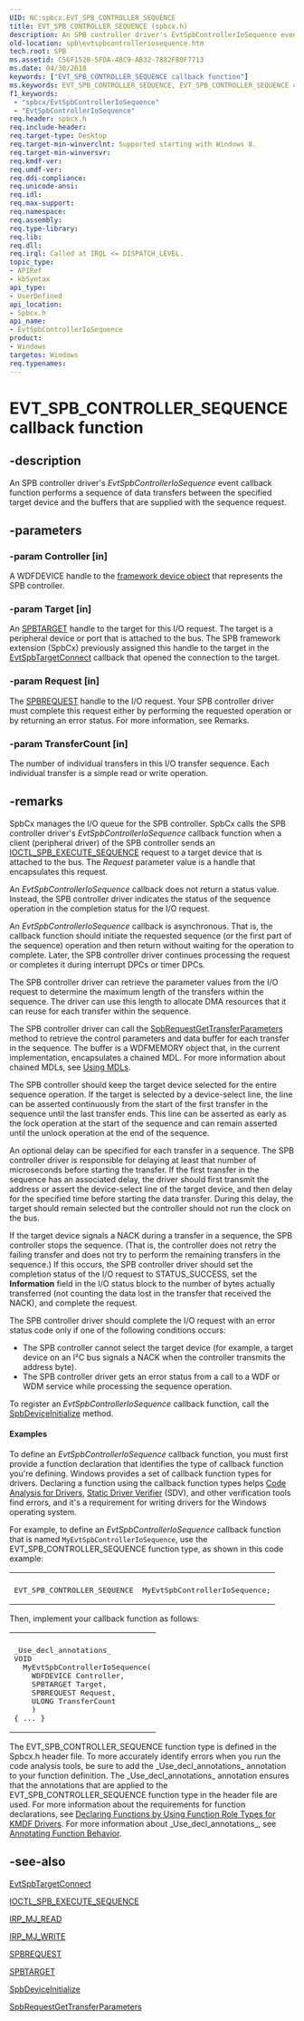 ```yaml
---
UID: NC:spbcx.EVT_SPB_CONTROLLER_SEQUENCE
title: EVT_SPB_CONTROLLER_SEQUENCE (spbcx.h)
description: An SPB controller driver's EvtSpbControllerIoSequence event callback function performs a sequence of data transfers between the specified target device and the buffers that are supplied with the sequence request.
old-location: spb\evtspbcontrolleriosequence.htm
tech.root: SPB
ms.assetid: C56F1528-5FDA-4BC9-AB32-7882FB0F7713
ms.date: 04/30/2018
keywords: ["EVT_SPB_CONTROLLER_SEQUENCE callback function"]
ms.keywords: EVT_SPB_CONTROLLER_SEQUENCE, EVT_SPB_CONTROLLER_SEQUENCE callback, EvtSpbControllerIoSequence, EvtSpbControllerIoSequence callback function [Buses], SPB.evtspbcontrolleriosequence, spbcx/EvtSpbControllerIoSequence
f1_keywords:
 - "spbcx/EvtSpbControllerIoSequence"
 - "EvtSpbControllerIoSequence"
req.header: spbcx.h
req.include-header: 
req.target-type: Desktop
req.target-min-winverclnt: Supported starting with Windows 8.
req.target-min-winversvr: 
req.kmdf-ver: 
req.umdf-ver: 
req.ddi-compliance: 
req.unicode-ansi: 
req.idl: 
req.max-support: 
req.namespace: 
req.assembly: 
req.type-library: 
req.lib: 
req.dll: 
req.irql: Called at IRQL <= DISPATCH_LEVEL.
topic_type:
- APIRef
- kbSyntax
api_type:
- UserDefined
api_location:
- Spbcx.h
api_name:
- EvtSpbControllerIoSequence
product:
- Windows
targetos: Windows
req.typenames: 
---
```


# EVT_SPB_CONTROLLER_SEQUENCE callback function


## -description


An SPB controller driver's <i>EvtSpbControllerIoSequence</i> event callback function performs a sequence of data transfers between the specified target device and the buffers that are supplied with the sequence request.


## -parameters




### -param Controller [in]

A WDFDEVICE handle to the <a href="https://docs.microsoft.com/windows-hardware/drivers/wdf/framework-device-object">framework device object</a> that represents the SPB controller.


### -param Target [in]

An <a href="https://docs.microsoft.com/windows-hardware/drivers/spb/spbcx-object-handles">SPBTARGET</a> handle to the target for this I/O request. The target is a peripheral device or port that is attached to the bus. The SPB framework extension (SpbCx) previously assigned this handle to the target in the <a href="https://docs.microsoft.com/windows-hardware/drivers/ddi/spbcx/nc-spbcx-evt_spb_target_connect">EvtSpbTargetConnect</a> callback that opened the connection to the target.


### -param Request [in]

The <a href="https://docs.microsoft.com/windows-hardware/drivers/spb/spbcx-object-handles">SPBREQUEST</a> handle to the I/O request. Your SPB controller driver must complete this request either by performing the requested operation or by returning an error status. For more information, see Remarks.


### -param TransferCount [in]

The number of individual transfers in this I/O transfer sequence. Each individual transfer is a simple read or write operation.


## -remarks



SpbCx manages the I/O queue for the SPB controller. SpbCx calls the SPB controller driver's <i>EvtSpbControllerIoSequence</i> callback function when a client (peripheral driver) of the SPB controller sends an <a href="https://msdn.microsoft.com/library/windows/hardware/hh450857">IOCTL_SPB_EXECUTE_SEQUENCE</a> request to a target device that is attached to the bus. The <i>Request</i> parameter value is a handle that encapsulates this request.

An <i>EvtSpbControllerIoSequence</i> callback does not return a status value. Instead, the SPB controller driver indicates the status of the sequence operation in the completion status for the I/O request.

An <i>EvtSpbControllerIoSequence</i> callback is asynchronous. That is, the callback function should initiate the requested sequence (or the first part of the sequence) operation and then return without waiting for the operation to complete. Later, the SPB controller driver continues processing the request or completes it during interrupt DPCs or timer DPCs.

The SPB controller driver can retrieve the parameter values from the I/O request to determine the maximum length of the transfers within the sequence.  The driver can use this length to allocate DMA resources that it can reuse for each transfer within the sequence.

The SPB controller driver can call the <a href="https://docs.microsoft.com/windows-hardware/drivers/ddi/spbcx/nf-spbcx-spbrequestgettransferparameters">SpbRequestGetTransferParameters</a> method to retrieve the control parameters and data buffer for each transfer in the sequence.  The buffer is a WDFMEMORY object that, in the current implementation, encapsulates a chained MDL. For more information about chained MDLs, see <a href="https://docs.microsoft.com/windows-hardware/drivers/kernel/using-mdls">Using MDLs</a>.

The SPB controller should keep the target device selected for the entire sequence operation. If the target is selected by a device-select line, the line can be asserted continuously from the start of the first transfer in the sequence until the last transfer ends. This line can be asserted as early as the lock operation at the start of the sequence and can remain asserted until the unlock operation at the end of the sequence.

An optional delay can be specified for each transfer in a sequence.  The SPB controller driver is responsible for delaying at least that number of microseconds before starting the transfer.  If the first transfer in the sequence has an associated delay, the driver should first transmit the address or assert the device-select line of the target device, and then delay for the specified time before starting the data transfer.  During this delay, the target should remain selected  but the controller should not run the clock on the bus.

If the target device signals a NACK during a transfer in a sequence, the SPB controller stops the sequence.  (That is, the controller does not retry the failing transfer and does not try to perform the remaining transfers in the sequence.) If this occurs, the SPB controller driver should set the completion status of the I/O request to STATUS_SUCCESS, set the <b>Information</b> field in the I/O status block to the number of bytes actually transferred (not counting the data lost in the transfer that received the NACK), and complete the request.

The SPB controller driver should complete the I/O request with an error status code only if one of the following conditions occurs:

<ul>
<li>The SPB controller cannot select the target device (for example, a target device on an I²C bus signals a NACK when the controller transmits the address byte).</li>
<li>The SPB controller driver gets an error status  from a call to a WDF or WDM service while processing the sequence operation.</li>
</ul>
To register an <i>EvtSpbControllerIoSequence</i> callback function, call the <a href="https://docs.microsoft.com/windows-hardware/drivers/ddi/spbcx/nf-spbcx-spbdeviceinitialize">SpbDeviceInitialize</a> method.


#### Examples

To define an <i>EvtSpbControllerIoSequence</i> callback function, you must first provide a function declaration that identifies the type of callback function you're defining. Windows provides a set of callback function types for drivers. Declaring a function using the callback function types helps <a href="https://docs.microsoft.com/windows-hardware/drivers/devtest/code-analysis-for-drivers">Code Analysis for Drivers</a>, <a href="https://docs.microsoft.com/windows-hardware/drivers/devtest/static-driver-verifier">Static Driver Verifier</a> (SDV), and other verification tools find errors, and it's a requirement for writing drivers for the Windows operating system.

For example, to define an <i>EvtSpbControllerIoSequence</i> callback function that is named <code>MyEvtSpbControllerIoSequence</code>, use the EVT_SPB_CONTROLLER_SEQUENCE function type, as shown in this code example:

<div class="code"><span codelanguage=""><table>
<tr>
<th></th>
</tr>
<tr>
<td>
<pre>EVT_SPB_CONTROLLER_SEQUENCE  MyEvtSpbControllerIoSequence;</pre>
</td>
</tr>
</table></span></div>
Then, implement your callback function as follows:

<div class="code"><span codelanguage=""><table>
<tr>
<th></th>
</tr>
<tr>
<td>
<pre>_Use_decl_annotations_
VOID
  MyEvtSpbControllerIoSequence(
    WDFDEVICE Controller,
    SPBTARGET Target,
    SPBREQUEST Request,
    ULONG TransferCount
    )
{ ... }</pre>
</td>
</tr>
</table></span></div>
The EVT_SPB_CONTROLLER_SEQUENCE function type is defined in the Spbcx.h header file. To more accurately identify errors when you run the code analysis tools, be sure to add the _Use_decl_annotations_ annotation to your function definition. The _Use_decl_annotations_ annotation ensures that the annotations that are applied to the EVT_SPB_CONTROLLER_SEQUENCE function type in the header file are used. For more information about the requirements for function declarations, see <a href="https://docs.microsoft.com/windows-hardware/drivers/devtest/declaring-functions-by-using-function-role-types-for-kmdf-drivers">Declaring Functions by Using Function Role Types for KMDF Drivers</a>. For more information about _Use_decl_annotations_, see <a href="https://go.microsoft.com/fwlink/p/?linkid=286697">Annotating Function Behavior</a>.

<div class="code"></div>



## -see-also




<a href="https://docs.microsoft.com/windows-hardware/drivers/ddi/spbcx/nc-spbcx-evt_spb_target_connect">EvtSpbTargetConnect</a>



<a href="https://msdn.microsoft.com/library/windows/hardware/hh450857">IOCTL_SPB_EXECUTE_SEQUENCE</a>



<a href="https://docs.microsoft.com/windows-hardware/drivers/ifs/irp-mj-read">IRP_MJ_READ</a>



<a href="https://docs.microsoft.com/windows-hardware/drivers/kernel/irp-mj-write">IRP_MJ_WRITE</a>



<a href="https://docs.microsoft.com/windows-hardware/drivers/spb/spbcx-object-handles">SPBREQUEST</a>



<a href="https://docs.microsoft.com/windows-hardware/drivers/spb/spbcx-object-handles">SPBTARGET</a>



<a href="https://docs.microsoft.com/windows-hardware/drivers/ddi/spbcx/nf-spbcx-spbdeviceinitialize">SpbDeviceInitialize</a>



<a href="https://docs.microsoft.com/windows-hardware/drivers/ddi/spbcx/nf-spbcx-spbrequestgettransferparameters">SpbRequestGetTransferParameters</a>
 

 

